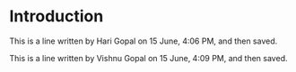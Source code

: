 # Introduction

This is a line written by Hari Gopal on 15 June, 4:06 PM, and then saved.

This is a line written by Vishnu Gopal on 15 June, 4:09 PM, and then saved.

